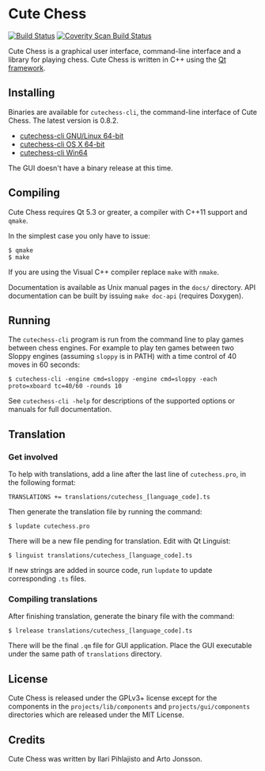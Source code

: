 Cute Chess
==========

[![Build Status](https://travis-ci.org/cutechess/cutechess.svg?branch=master)](https://travis-ci.org/cutechess/cutechess) [![Coverity Scan Build Status](https://scan.coverity.com/projects/8561/badge.svg)](https://scan.coverity.com/projects/cutechess-cutechess)

Cute Chess is a graphical user interface, command-line interface and a library
for playing chess. Cute Chess is written in C++ using the [Qt
framework](https://www.qt.io/).

Installing
----------

Binaries are available for `cutechess-cli`, the command-line interface of Cute
Chess. The latest version is 0.8.2.

* [cutechess-cli GNU/Linux 64-bit](http://ilaripih.mbnet.fi/bin/cutechess-cli-linux64.tar.gz)
* [cutechess-cli OS X 64-bit](http://ilaripih.mbnet.fi/bin/cutechess-cli-osx.zip)
* [cutechess-cli Win64](http://ilaripih.mbnet.fi/bin/cutechess-cli-win64.zip)

The GUI doesn't have a binary release at this time.

Compiling
---------

Cute Chess requires Qt 5.3 or greater, a compiler with C++11 support and `qmake`.

In the simplest case you only have to issue:

    $ qmake
    $ make

If you are using the Visual C++ compiler replace `make` with `nmake`.

Documentation is available as Unix manual pages in the `docs/` directory. API
documentation can be built by issuing `make doc-api` (requires Doxygen).

Running
-------

The `cutechess-cli` program is run from the command line to play games between
chess engines. For example to play ten games between two Sloppy engines
(assuming `sloppy` is in PATH) with a time control of 40 moves in 60
seconds:

    $ cutechess-cli -engine cmd=sloppy -engine cmd=sloppy -each proto=xboard tc=40/60 -rounds 10

See `cutechess-cli -help` for descriptions of the supported options or manuals
for full documentation.

Translation
-----------

### Get involved

To help with translations, add a line after the last line of `cutechess.pro`,
in the following format:

    TRANSLATIONS += translations/cutechess_[language_code].ts

Then generate the translation file by running the command:

    $ lupdate cutechess.pro

There will be a new file pending for translation. Edit with Qt Linguist:

    $ linguist translations/cutechess_[language_code].ts

If new strings are added in source code, run `lupdate` to update corresponding
`.ts` files.

### Compiling translations

After finishing translation, generate the binary file with the command:

    $ lrelease translations/cutechess_[language_code].ts

There will be the final `.qm` file for GUI application. Place the GUI
executable under the same path of `translations` directory.

License
-------

Cute Chess is released under the GPLv3+ license except for the components in
the `projects/lib/components` and `projects/gui/components` directories which
are released under the MIT License.

Credits
-------

Cute Chess was written by Ilari Pihlajisto and Arto Jonsson.
